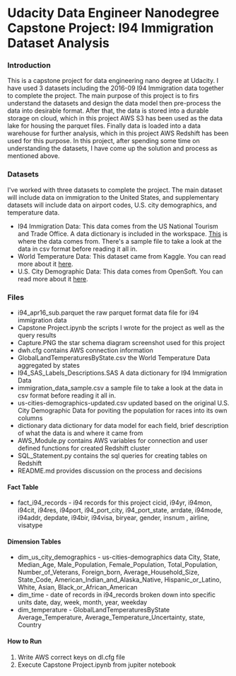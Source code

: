 # Udacity Data Engineer Nanodegree Capstone Project: I94 Immigration Dataset Analysis

### Introduction

This is a capstone project for data engineering nano degree at Udacity. I have used 3 datasets including the 2016-09 I94 Immigration data together to complete the project. The main purpose of this project is to firs understand the datasets and design the data model then pre-process the data into desirable format. After that, the data is stored into a durable storage on cloud, which in this project AWS S3 has been used as the data lake for housing the parquet files. Finally data is loaded into a data warehouse for further analysis, which in this project AWS Redshift has been used for this purpose. In this project, after spending some time on understanding the datasets, I have come up the solution and process as mentioned above.

### Datasets
I've worked with three datasets to complete the project. The main dataset will include data on immigration to the United States, and supplementary datasets will include data on airport codes, U.S. city demographics, and temperature data. 

- I94 Immigration Data: This data comes from the US National Tourism and Trade Office. A data dictionary is included in the workspace. [This](https://www.trade.gov/national-travel-and-tourism-office) is where the data comes from. There's a sample file to take a look at the data in csv format before reading it all in. 
- World Temperature Data: This dataset came from Kaggle. You can read more about it [here](https://www.kaggle.com/berkeleyearth/climate-change-earth-surface-temperature-data).
- U.S. City Demographic Data: This data comes from OpenSoft. You can read more about it [here](https://public.opendatasoft.com/explore/dataset/us-cities-demographics/export/).

### Files
- i94_apr16_sub.parquet the raw parquet format data file for i94 immigration data 
- Capstone Project.ipynb the scripts I wrote for the project as well as the query results
- Capture.PNG the star schema diagram screenshot used for this project
- dwh.cfg contains AWS connection information
- GlobalLandTemperaturesByState.csv the World Temperature Data aggregated by states
- I94_SAS_Labels_Descriptions.SAS A data dictionary for I94 Immigration Data
- immigration_data_sample.csv a sample file to take a look at the data in csv format before reading it all in. 
- us-cities-demographics-updated.csv updated based on the original U.S. City Demographic Data for poviting the population for races into its own columns
- dictionary data dictionary for data model for each field, brief description of what the data is and where it came from
- AWS_Module.py contains AWS variables for connection and user defined functions for created Redshift cluster
- SQL_Statement.py contains the sql queries for creating tables on Redshift
- README.md provides discussion on the process and decisions

#### Fact Table
- fact_i94_records - i94 records for this project
cicid, i94yr, i94mon, i94cit, i94res, i94port, i94_port_city, i94_port_state, arrdate, i94mode, i94addr, depdate, i94bir, i94visa, biryear, gender, insnum , airline, visatype

#### Dimension Tables
- dim_us_city_demographics - us-cities-demographics data
City, State, Median_Age, Male_Population, Female_Population, Total_Population, Number_of_Veterans, Foreign_born, Average_Household_Size, State_Code,
American_Indian_and_Alaska_Native, Hispanic_or_Latino, White, Asian, Black_or_African_American
- dim_time - date of records in i94_records broken down into specific units
date, day, week, month, year, weekday
- dim_temperature - GlobalLandTemperaturesByState
Average_Temperature, Average_Temperature_Uncertainty, state, Country


#### How to Run
1. Write AWS correct keys on dl.cfg file
2. Execute Capstone Project.ipynb from jupiter notebook
